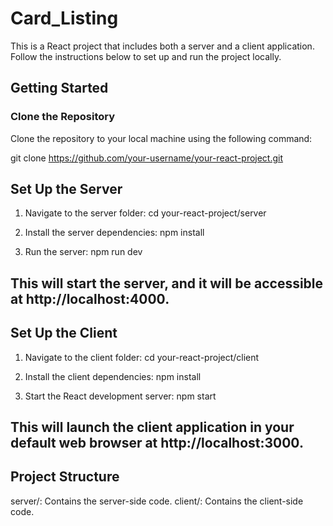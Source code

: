 # Card_Listing

This is a React project that includes both a server and a client application. Follow the instructions below to set up and run the project locally.

## Getting Started

### Clone the Repository

Clone the repository to your local machine using the following command:

git clone https://github.com/your-username/your-react-project.git

##  Set Up the Server

1. Navigate to the server folder:
cd your-react-project/server

2. Install the server dependencies:
npm install

3. Run the server:
npm run dev

## This will start the server, and it will be accessible at http://localhost:4000.

## Set Up the Client

1. Navigate to the client folder:
cd your-react-project/client

2. Install the client dependencies:
npm install

3. Start the React development server:
npm start

## This will launch the client application in your default web browser at http://localhost:3000.

## Project Structure
server/: Contains the server-side code.
client/: Contains the client-side code.
